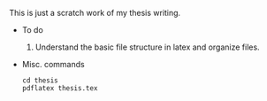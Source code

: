 This is just a scratch work of my thesis writing.

* To do

	1. Understand the basic file structure in latex and organize files.

* Misc. commands
	
	```
	cd thesis
	pdflatex thesis.tex
	```